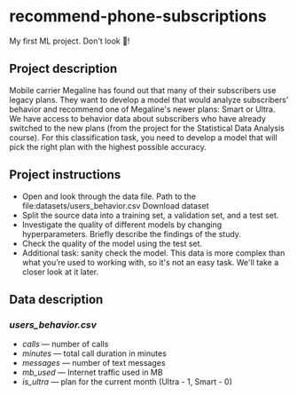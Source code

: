 # recommend-phone-subscriptions
My first ML project. Don't look 🙈!

## Project description
Mobile carrier Megaline has found out that many of their subscribers use legacy plans. They want to develop a model that would analyze subscribers' behavior and recommend one of Megaline's newer plans: Smart or Ultra. We have access to behavior data about subscribers who have already switched to the new plans (from the project for the Statistical Data Analysis course). For this classification task, you need to develop a model that will pick the right plan with the highest possible accuracy.

## Project instructions
   - Open and look through the data file. Path to the file:datasets/users_behavior.csv Download dataset
   - Split the source data into a training set, a validation set, and a test set.
   - Investigate the quality of different models by changing hyperparameters. Briefly describe the findings of the study.
   - Check the quality of the model using the test set.
   - Additional task: sanity check the model. This data is more complex than what you’re used to working with, so it's not an easy task. We'll take a closer look at it later.

## Data description
### *users_behavior.csv*
<ul>
  <li><i>сalls</i> — number of calls </li>
  <li><i>minutes</i> — total call duration in minutes</li>
  <li><i>messages</i> — number of text messages</li>
  <li><i>mb_used</i> — Internet traffic used in MB</li>
  <li><i>is_ultra</i> — plan for the current month (Ultra - 1, Smart - 0)</li>
</ul>
 
